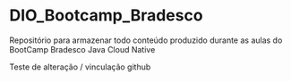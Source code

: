 # DIO_Bootcamp_Bradesco
Repositório para armazenar todo conteúdo produzido durante as aulas do BootCamp Bradesco Java Cloud Native

Teste de alteração / vinculação github